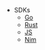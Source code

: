 * SDKs
  * [Go](https://github.com/testground/sdk-go)
  * [Rust](https://github.com/testground/sdk-rust)
  * [JS](https://github.com/testground/sdk-js)
  * [Nim](https://github.com/status-im/testground-nim-sdk)
